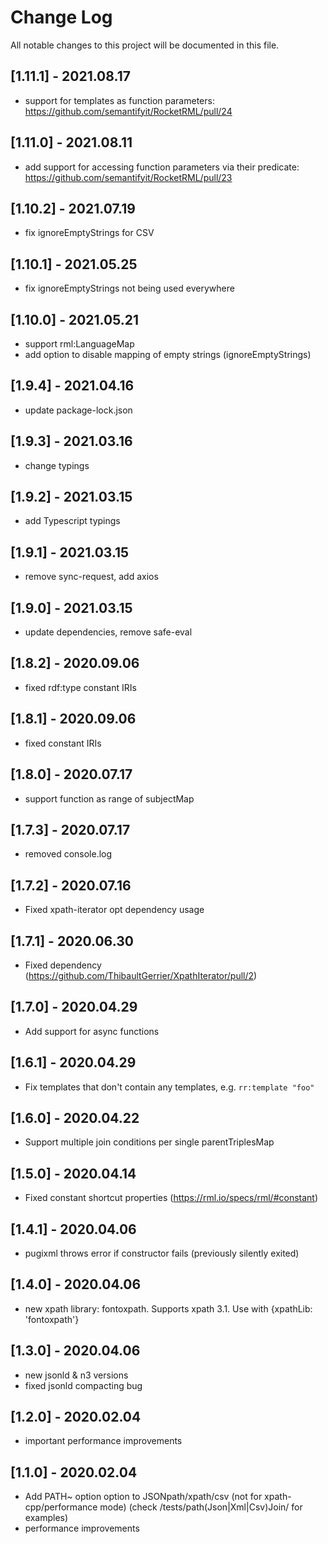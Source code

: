 # Change Log

All notable changes to this project will be documented in this file.

## [1.11.1] - 2021.08.17

- support for templates as function parameters: https://github.com/semantifyit/RocketRML/pull/24

## [1.11.0] - 2021.08.11

- add support for accessing function parameters via their predicate: https://github.com/semantifyit/RocketRML/pull/23

## [1.10.2] - 2021.07.19

- fix ignoreEmptyStrings for CSV

## [1.10.1] - 2021.05.25

- fix ignoreEmptyStrings not being used everywhere

## [1.10.0] - 2021.05.21

- support rml:LanguageMap
- add option to disable mapping of empty strings (ignoreEmptyStrings)

## [1.9.4] - 2021.04.16

- update package-lock.json

## [1.9.3] - 2021.03.16

- change typings

## [1.9.2] - 2021.03.15

- add Typescript typings

## [1.9.1] - 2021.03.15

- remove sync-request, add axios

## [1.9.0] - 2021.03.15

- update dependencies, remove safe-eval

## [1.8.2] - 2020.09.06

- fixed rdf:type constant IRIs

## [1.8.1] - 2020.09.06

- fixed constant IRIs

## [1.8.0] - 2020.07.17

- support function as range of subjectMap

## [1.7.3] - 2020.07.17

- removed console.log

## [1.7.2] - 2020.07.16

- Fixed xpath-iterator opt dependency usage

## [1.7.1] - 2020.06.30

- Fixed dependency (https://github.com/ThibaultGerrier/XpathIterator/pull/2)

## [1.7.0] - 2020.04.29

- Add support for async functions

## [1.6.1] - 2020.04.29

- Fix templates that don't contain any templates, e.g. `rr:template "foo"`

## [1.6.0] - 2020.04.22

- Support multiple join conditions per single parentTriplesMap

## [1.5.0] - 2020.04.14

- Fixed constant shortcut properties (https://rml.io/specs/rml/#constant)

## [1.4.1] - 2020.04.06

- pugixml throws error if constructor fails (previously silently exited)

## [1.4.0] - 2020.04.06

- new xpath library: fontoxpath. Supports xpath 3.1. Use with {xpathLib: 'fontoxpath'}


## [1.3.0] - 2020.04.06

- new jsonld & n3 versions
- fixed jsonld compacting bug


## [1.2.0] - 2020.02.04

- important performance improvements

## [1.1.0] - 2020.02.04

- Add PATH~ option option to JSONpath/xpath/csv (not for xpath-cpp/performance mode) (check /tests/path(Json|Xml|Csv)Join/ for examples)
- performance improvements
